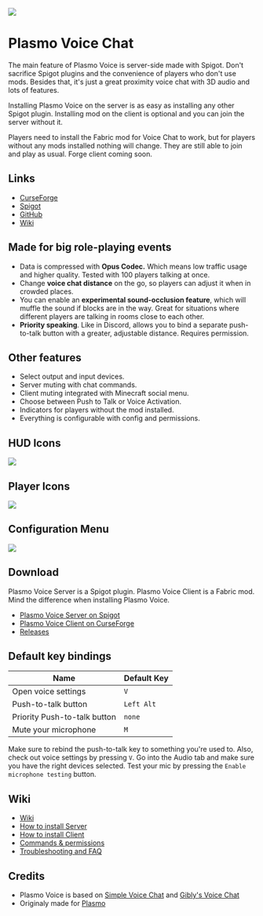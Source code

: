 ![](https://imgur.com/TcdCDat.png)
# Plasmo Voice Chat
The main feature of Plasmo Voice is server-side made with Spigot. Don't sacrifice Spigot plugins and the convenience of players who don't use mods. Besides that, it's just a great proximity voice chat with 3D audio and lots of features.

Installing Plasmo Voice on the server is as easy as installing any other Spigot plugin. Installing mod on the client is optional and you can join the server without it.

Players need to install the Fabric mod for Voice Chat to work, but for players without any mods installed nothing will change. They are still able to join and play as usual. Forge client coming soon. 

## Links
- [CurseForge](https://www.curseforge.com/minecraft/mc-mods/plasmo-voice-client)
- [Spigot]()
- [GitHub](https://github.com/plasmoapp/plasmo-voice/)
- [Wiki](https://github.com/plasmoapp/plasmo-voice/wiki/)

## Made for big role-playing events
- Data is compressed with **Opus Сodec.** Which means low traffic usage and higher quality. Tested with 100 players talking at once.
- Change **voice chat distance** on the go, so players can adjust it when in crowded places.
- You can enable an **experimental sound-occlusion feature**, which will muffle the sound if blocks are in the way. Great for situations where different players are talking in rooms close to each other. 
- **Priority speaking**. Like in Discord, allows you to bind a separate push-to-talk button with a greater, adjustable distance. Requires permission. 

## Other features
- Select output and input devices.
- Server muting with chat commands.
- Client muting integrated with Minecraft social menu.
- Choose between Push to Talk or Voice Activation.
- Indicators for players without the mod installed.
- Everything is configurable with config and permissions.

## HUD Icons
![](https://imgur.com/PiM8Cxm.png)

## Player Icons
![](https://imgur.com/Wf5aFLF.png)

## Configuration Menu
![](https://imgur.com/Fm2YtZz.png)

## Download
Plasmo Voice Server is a Spigot plugin. Plasmo Voice Client is a Fabric mod. Mind the difference when installing Plasmo Voice.
- [Plasmo Voice Server on Spigot](http://github.com/prism/Prism/releases)
- [Plasmo Voice Client on CurseForge](https://www.curseforge.com/minecraft/mc-mods/plasmo-voice-client)
- [Releases](http://github.com/prism/Prism/releases)

## Default key bindings

Name | Default Key
----- | -----
Open voice settings | `V`
Push-to-talk button | `Left Alt` 
Priority Push-to-talk button | `none` 
Mute your microphone | `M`

Make sure to rebind the push-to-talk key to something you're used to. Also, check out voice settings by pressing `V`. Go into the Audio tab and make sure you have the right devices selected. Test your mic by pressing the `Enable microphone testing` button.


## Wiki
- [Wiki](https://github.com/plasmoapp/plasmo-voice/wiki/)
- [How to install Server](https://github.com/plasmoapp/plasmo-voice/wiki/How-to-install-Server)
- [How to install Client](https://github.com/plasmoapp/plasmo-voice/wiki/How-to-install-Client)
- [Commands & permissions](https://github.com/plasmoapp/plasmo-voice/wiki/Commands-&-permissions)
- [Troubleshooting and FAQ](https://github.com/plasmoapp/plasmo-voice/wiki/Troubleshooting-&-FAQ)

## Credits

- Plasmo Voice is based on [Simple Voice Chat](https://github.com/henkelmax/simple-voice-chat) and [Gibly's Voice Chat](https://github.com/Icosider/GlibysVoiceChat)
- Originaly made for [Plasmo](https://mc.plo.su)
